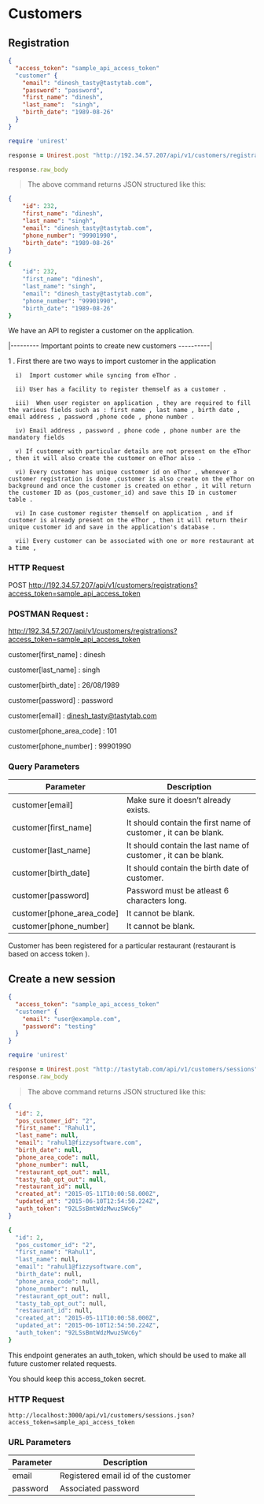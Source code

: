 # Customers

## Registration

```json
{
  "access_token": "sample_api_access_token"
  "customer" {
    "email": "dinesh_tasty@tastytab.com",
    "password": "password",
    "first_name": "dinesh",
    "last_name":  "singh",
    "birth_date": "1989-08-26"
  }
}
```

```ruby
require 'unirest'

response = Unirest.post "http://192.34.57.207/api/v1/customers/registrations?access_token=sample_api_access_token", headers:{ "Accept" => "application/json" }, parameters: {customer: {first_name: "dinesh", last_name: "singh", email: "dinesh_tasty@tastytab.com", password: "password", birth_date: " 26/08/1989" , phone_area_code: "101" , phone_number: "99901990"}}

response.raw_body
```

> The above command returns JSON structured like this:

```json
{
    "id": 232,
    "first_name": "dinesh",
    "last_name": "singh",
    "email": "dinesh_tasty@tastytab.com",
    "phone_number": "99901990",
    "birth_date": "1989-08-26"
}
```

```ruby
{
    "id": 232,
    "first_name": "dinesh",
    "last_name": "singh",
    "email": "dinesh_tasty@tastytab.com",
    "phone_number": "99901990",
    "birth_date": "1989-08-26"
}
```

We have an API to  register a customer on the application.

|--------- Important points to create new customers ----------|

1 . First there are two ways to import customer in the application


      i)  Import customer while syncing from eThor .

      ii) User has a facility to register themself as a customer .

      iii)  When user register on application , they are required to fill the various fields such as : first name , last name , birth date , email address , password ,phone code , phone number .

      iv) Email address , password , phone code , phone number are the mandatory fields

      v) If customer with particular details are not present on the eThor , then it will also create the customer on eThor also .

      vi) Every customer has unique customer id on eThor , whenever a customer registration is done ,customer is also create on the eThor on background and once the customer is created on ethor , it will return the customer ID as (pos_customer_id) and save this ID in customer table .

      vi) In case customer register themself on application , and if customer is already present on the eThor , then it will return their unique customer id and save in the application's database .

      vii) Every customer can be associated with one or more restaurant at a time ,



### HTTP Request

POST http://192.34.57.207/api/v1/customers/registrations?access_token=sample_api_access_token

### POSTMAN Request :

http://192.34.57.207/api/v1/customers/registrations?access_token=sample_api_access_token

customer[first_name]       :   dinesh

customer[last_name]        :  singh

customer[birth_date]       :  26/08/1989

customer[password]         :  password

customer[email]            :  dinesh_tasty@tastytab.com

customer[phone_area_code]  :  101

customer[phone_number]     :  99901990


### Query Parameters

Parameter | Description
--------- | -----------
customer[email] | Make sure it doesn’t already exists.
customer[first_name] | It should contain the first name of customer , it can be blank.
customer[last_name] | It should contain the last name of customer , it can be blank.
customer[birth_date] | It should contain the birth date of customer.
customer[password] | Password must be atleast 6 characters long.
customer[phone_area_code] | It cannot be blank.
customer[phone_number] | It cannot be blank.


<aside class="success">
Customer has been registered for a particular restaurant (restaurant is based on access token ).
</aside>

## Create a new session

```json
{
  "access_token": "sample_api_access_token"
  "customer" {
    "email": "user@example.com",
    "password": "testing"
  }
}
```

```ruby
require 'unirest'

response = Unirest.post "http://tastytab.com/api/v1/customers/sessions", headers:{ "Accept" => "application/json" }, parameters: {customer: {email: "user@example.com", password: "testing"}}
response.raw_body
```

> The above command returns JSON structured like this:

```json
{
  "id": 2,
  "pos_customer_id": "2",
  "first_name": "Rahul1",
  "last_name": null,
  "email": "rahul1@fizzysoftware.com",
  "birth_date": null,
  "phone_area_code": null,
  "phone_number": null,
  "restaurant_opt_out": null,
  "tasty_tab_opt_out": null,
  "restaurant_id": null,
  "created_at": "2015-05-11T10:00:58.000Z",
  "updated_at": "2015-06-10T12:54:50.224Z",
  "auth_token": "92LSsBmtWdzMwuzSWc6y"
}
```

```ruby
{
  "id": 2,
  "pos_customer_id": "2",
  "first_name": "Rahul1",
  "last_name": null,
  "email": "rahul1@fizzysoftware.com",
  "birth_date": null,
  "phone_area_code": null,
  "phone_number": null,
  "restaurant_opt_out": null,
  "tasty_tab_opt_out": null,
  "restaurant_id": null,
  "created_at": "2015-05-11T10:00:58.000Z",
  "updated_at": "2015-06-10T12:54:50.224Z",
  "auth_token": "92LSsBmtWdzMwuzSWc6y"
}
```



This endpoint generates an auth_token, which should be used to make all future customer related requests.

<aside class="warning">You should keep this access_token secret.</aside>

### HTTP Request

`http://localhost:3000/api/v1/customers/sessions.json?access_token=sample_api_access_token`

### URL Parameters

Parameter | Description
--------- | -----------
email | Registered email id of the customer
password | Associated password

